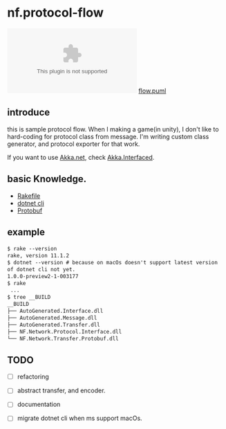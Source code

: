 # nf.protocol-flow

![flow.eps](flow.eps)
[flow.puml](flow.puml)

## introduce
this is sample protocol flow. When I making a game(in unity), I don't like to hard-coding for protocol class from message. I'm writing custom class generator, and protocol exporter for that work.

If you want to use [Akka.net](http://getakka.net/), check [Akka.Interfaced](https://github.com/SaladLab/Akka.Interfaced).

## basic Knowledge.
* [Rakefile](https://github.com/ruby/rake)
* [dotnet cli](https://www.microsoft.com/net/core)
* [Protobuf](https://developers.google.com/protocol-buffers/)

## example
```
$ rake --version
rake, version 11.1.2
$ dotnet --version # because on macOs doesn't support latest version of dotnet cli not yet.
1.0.0-preview2-1-003177
$ rake
 ...
$ tree __BUILD
__BUILD
├── AutoGenerated.Interface.dll
├── AutoGenerated.Message.dll
├── AutoGenerated.Transfer.dll
├── NF.Network.Protocol.Interface.dll
└── NF.Network.Transfer.Protobuf.dll
```

## TODO
- [ ] refactoring
- [ ] abstract transfer, and encoder.
- [ ] documentation
- [ ] migrate dotnet cli when ms support macOs.


[atom-ext:plantuml-viewer]: https://atom.io/packages/plantuml-viewer
[chrome-ext:PlantUML Viewer]: https://chrome.google.com/webstore/detail/plantuml-viewer/legbfeljfbjgfifnkmpoajgpgejojooj
